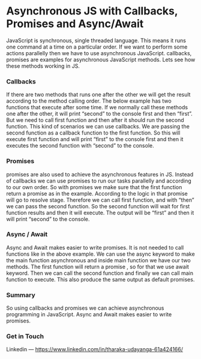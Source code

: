 # Asynchronous JS with Callbacks, Promises and Async/Await
JavaScript is synchronous, single threaded language. This means it runs one command at a time on a particular order. If we want to perform some actions parallelly then we have to use asynchronous JavaScript. callbacks, promises are examples for asynchronous JavaScript methods. Lets see how these methods working in JS.

### Callbacks
If there are two methods that runs one after the other we will get the result according to the method calling order. The below example has two functions that execute after some time. If we normally call these methods one after the other, it will print “second” to the console first and then “first”. But we need to call first function and then after it should run the second function. This kind of scenarios we can use callbacks. We are passing the second function as a callback function to the first function. So this will execute first function and will print “first” to the console first and then it executes the second function with “second” to the console.

### Promises
promises are also used to achieve the asynchronous features in JS. Instead of callbacks we can use promises to run our tasks parallelly and according to our own order. So with promises we make sure that the first function return a promise as in the example. According to the logic in that promise will go to resolve stage. Therefore we can call first function, and with “then” we can pass the second function. So the second function will wait for first function results and then it will execute. The output will be “first” and then it will print “second” to the console.

### Async / Await
Async and Await makes easier to write promises. It is not needed to call functions like in the above example. We can use the async keyword to make the main function asynchronous and inside main function we have our two methods. The first function will return a promise , so for that we use await keyword. Then we can call the second function and finally we can call main function to execute. This also produce the same output as default promises.

### Summary
So using callbacks and promises we can achieve asynchronous programming in JavaScript. Async and Await makes easier to write promises.

### Get in Touch
Linkedin — https://www.linkedin.com/in/tharaka-udayanga-61a424166/
